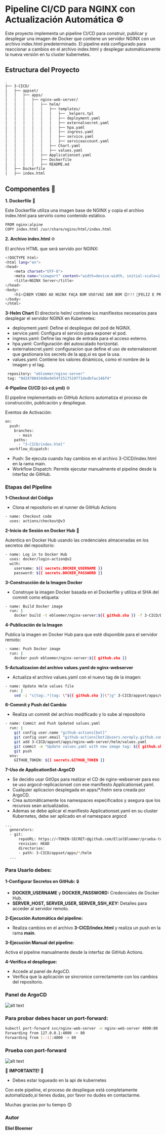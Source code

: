 
# Pipeline CI/CD para NGINX con Actualización Automática ⚙️

Este proyecto implementa un pipeline CI/CD para construir, publicar y desplegar una imagen de Docker que contiene un servidor NGINX con un archivo index.html predeterminado. El pipeline está configurado para reaccionar a cambios en el archivo index.html y desplegar automáticamente la nueva versión en tu cluster kubernetes.


## Estructura del Proyecto


```bash
.
├── 3-CICD/
│   ├── appset/
│   │   ├── apps/
│   │   │   ├── nginx-web-server/
│   │   │   │   ├── helm/
│   │   │   │   │   ├── templates/
│   │   │   │   │   │   ├── _helpers.tpl
│   │   │   │   │   │   ├── deployment.yaml
│   │   │   │   │   │   ├── externalsecret.yaml
│   │   │   │   │   │   ├── hpa.yaml
│   │   │   │   │   │   ├── ingress.yaml
│   │   │   │   │   │   ├── service.yaml
│   │   │   │   │   │   ├── serviceaccount.yaml
│   │   │   │   │   ├── Chart.yaml
│   │   │   │   │   ├── values.yaml
│   │   │   │   ├── Applicationset.yaml
│   │   │   │   ├── Dockerfile
│   │   │   │   ├── README.md
│   ├── Dockerfile
│   ├── index.html


```
    
## Componentes 🧩

**1. Dockerfile** 🐳

Este Dockerfile utiliza una imagen base de NGINX y copia el archivo index.html para servirlo como contenido estático.

```bash
FROM nginx:alpine
COPY index.html /usr/share/nginx/html/index.html
```

**2. Archivo index.html** 🌐

El archivo HTML que será servido por NGINX:
```bash
<!DOCTYPE html>
<html lang="en">
<head>
    <meta charset="UTF-8">
    <meta name="viewport" content="width=device-width, initial-scale=1.0">
    <title>NGINX Server</title>
</head>
<body>
    <h1>😊BEM VINDO AO NGINX FAÇA BOM USO!VAI DAR BOM 😊!!! 🎉FELIZ E PROSPERO ANO NOVO 🎉!! </h1>
</body>
</html>

```

**3-Helm Chart**
El directorio helm/ contiene los manifiestos necesarios para desplegar el servidor NGINX en Kubernetes:

 - deployment.yaml: Define el despliegue del pod de NGINX.
 - service.yaml: Configura el servicio para exponer el pod.
 - ingress.yaml: Define las reglas de entrada para el acceso externo.
 - hpa.yaml: Configuración del autoscalado horizontal.
 - externalsecret.yaml: configuracion que define el uso de externalsecret que gestionara los secrets de la app,si es que la usa.
 - values.yaml: Contiene los valores dinámicos, como el nombre de la imagen y el tag.

```bash
 repository: "ebloemer/nginx-server"
 tag: "0d24788434d6e9454f2517519771dedbfac146f4"
```

**4-Pipeline CI/CD (ci-cd.yml)** ⚙️

El pipeline implementado en GitHub Actions automatiza el proceso de construcción, publicación y despliegue.

Eventos de Activación:

```bash
on:
  push:
    branches:
      - main
    paths:
      - "3-CICD/index.html"
  workflow_dispatch:    
```
 - Push: Se ejecuta cuando hay cambios en el archivo 3-CICD/index.html en la rama main.
 - Workflow Dispatch: Permite ejecutar manualmente el pipeline desde la interfaz de GitHub.

### Etapas del Pipeline
**1-Checkout del Código**

 - Clona el repositorio en el runner de GitHub Actions

 
```bash
- name: Checkout code
  uses: actions/checkout@v3
```

**2-Inicio de Sesión en Docker Hub** 🐳

Autentica en Docker Hub usando las credenciales almacenadas en los secretos del repositorio:

```bash
- name: Log in to Docker Hub
  uses: docker/login-action@v2
  with:
    username: ${{ secrets.DOCKER_USERNAME }}
    password: ${{ secrets.DOCKER_PASSWORD }}
```

**3-Construcción de la Imagen Docker**

- Construye la imagen Docker basada en el Dockerfile y utiliza el SHA del commit como etiqueta:
```bash
- name: Build Docker image
  run: |
    docker build -t ebloemer/nginx-server:${{ github.sha }} -f 3-CICD/Dockerfile 3-CICD
```

**4-Publicación de la Imagen**

Publica la imagen en Docker Hub para que esté disponible para el servidor remoto:

```bash
- name: Push Docker image
  run: |
    docker push ebloemer/nginx-server:${{ github.sha }}
```

**5-Actualizacion del archivo values.yaml de nginx-webserver**

- Actualiza el archivo values.yaml con el nuevo tag de la imagen:

```bash
- name: Update Helm values file
  run: |
    sed -i "s|tag:.*|tag: \"${{ github.sha }}\"|g" 3-CICD/appset/apps/nginx-web-server/helm/values.yaml

```

**6-Commit y Push del Cambio**

- Realiza un commit del archivo modificado y lo sube al repositorio

```bash
- name: Commit and Push Updated values.yaml
  run: |
    git config user.name "github-actions[bot]"
    git config user.email "github-actions[bot]@users.noreply.github.com"
    git add 3-CICD/appset/apps/nginx-web-server/helm/values.yaml
    git commit -m "Update values.yaml with new image tag: ${{ github.sha }}"
    git push
  env:
    GITHUB_TOKEN: ${{ secrets.GITHUB_TOKEN }}
```

**7-Uso de ApplicationSet-ArgoCD**
- Se decidio usar GitOps para realizar el CD de nginx-webserver para eso se uso argocd-replicacionset con ese manifiesto Applicationset.yaml.
- Cualquier aplicacion desplegada en apps/*/helm sera creada por ArgoCD.
- Crea automáticamente los namespaces especificados y asegura que los recursos sean actualizados.
- Ademas se debe aplicar el manifiesto Applicationset.yaml en su cluster Kubernetes, debe ser aplicado en el namespace argocd

```bash
...
  generators:
  - git:
      repoURL: https://<TOKEN-SECRET>@github.com/ElielBloemer/prueba-tecnica.git
      revision: HEAD
      directories:
      - path: 3-CICD/appset/apps/*/helm
  ...
```

### Para Usarlo debes:
**1-Configurar Secretos en GitHub:** 🔒

  - **DOCKER_USERNAME** y **DOCKER_PASSWORD:** Credenciales de Docker Hub.
  - **SERVER_HOST, SERVER_USER, SERVER_SSH_KEY:** Detalles para acceder al servidor remoto.

**2-Ejecución Automática del pipeline:**

  - Realiza cambios en el archivo **3-CICD/index.html** y realiza un push en la rama **main**.

**3-Ejecución Manual del pipeline:**

Activa el pipeline manualmente desde la interfaz de GitHub Actions.  

**4-Verifica el despliegue:**

- Accede al panel de ArgoCD.
- Verifica que la aplicación se sincronice correctamente con los cambios del repositorio.

### Panel de ArgoCD

![alt text](image.png)

### Para probar debes hacer un port-forward:

```bash
kubectl port-forward svc/nginx-web-server -n nginx-web-server 4000:80
Forwarding from 127.0.0.1:4000 -> 80
Forwarding from [::1]:4000 -> 80
```

### Prueba con port-forward

![alt text](image-3.png)

🚨 **IMPORTANTE!** 🚨

- Debes estar logueado en la api de kubernetes

Con este pipeline, el proceso de despliegue está completamente automatizado,si tienes dudas, por favor no dudes en contactarme.

Muchas gracias por tu tiempo 😊

### Autor

**Eliel Bloemer**
